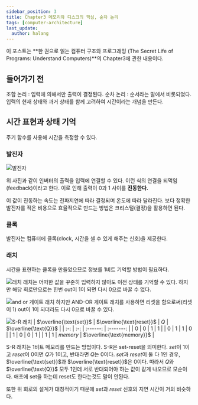```yaml
---
sidebar_position: 3
title: Chapter3 메모리와 디스크의 핵심, 순차 논리
tags: [computer-architecture]
last_update:
  author: halang
---
```


이 포스트는 **한 권으로 읽는 컴퓨터 구조와 프로그래밍 (The Secret Life of Programs: Understand Computers)**의 Chapter3에 관한 내용이다.

## 들어가기 전

조합 논리 : 입력에 의해서만 출력이 결정된다.
순차 논리 : 순서라는 말에서 비롯되었다. 입력의 현재 상태와 과거 상태를 함께 고려하여 시간이라는 개념을 만든다.

## 시간 표현과 상태 기억

주기 함수를 사용해 시간을 측정할 수 있다.

### 발진자

![발진자](https://velog.velcdn.com/images%2Fyun2021%2Fpost%2Ff755cb8b-367b-4813-90d4-e99196b5f7d0%2F%EB%B0%9C%EC%8B%A0%EC%9E%90%20%EA%B7%B8%EB%A6%BC.png)

위 사진과 같이 인버터의 출력을 입력에 연결할 수 있다. 이런 식의 연결을 되먹임(feedback)이라고 한다. 이로 인해 출력이 0과 1 사이를 **진동한다.**

이 값이 진동하는 속도는 전파지연에 따라 결정되며 온도에 따라 달라진다. 보다 정확한 발진자를 적은 비용으로 효율적으로 만드는 방법은 크리스털(결정)을 활용하면 된다.

### 클록

발진자는 컴퓨터에 클록(clock, 시간을 셀 수 있게 해주는 신호)을 제공한다.

### 래치

시간을 표현하는 클록을 만들었으므로 정보를 1비트 기억할 방법이 필요하다.

![래치](https://bugoverdose.github.io/static/9c4c401041cbe1d47f69c5670e1f7987/aeb78/or-gate-latch.png)
래치는 어떠한 값을 꾸준히 입력하지 않아도 이전 상태를 기억할 수 있다. 하지만 해당 회로만으로는 한번 out이 1이 되면 다시 0으로 바꿀 수 없다.

![and or 게이트 래치](https://bugoverdose.github.io/static/ce0eb5c7816f92b4addf0c24a6ac907c/a6d36/and-or-gate-latch.png)
하지만 AND-OR 게이트 래치를 사용하면 리셋을 함으로써(리셋이 1) out이 1이 되더라도 다시 0으로 바꿀 수 있다.

![S-R 래치](https://bugoverdose.github.io/static/7b643fcaceb7129332dd47c0b700ef88/98b6e/s-r-latch.png)
| $\overline{\text{set}}$ | $\overline{\text{reset}}$ | $Q$ | $\overline{\text{Q}}$ |
| :-: | :-: | :------: | :-------: |
| 0 | 0 | 1 | 1 |
| 0 | 1 | 1 | 0 |
| 1 | 0 | 0 | 1 |
| 1 | 1 | $memory$ | $\overline{\text{memory}}$ |

S-R 래치는 1비트 메모리를 만드는 방법이다. S-R은 set-reset을 의미한다. $set$이 1이고 $reset$이 0이면 $Q$가 1이고, 반대라면 $Q$는 0이다.
$set$과 $reset$이 둘 다 1인 경우, $\overline{\text{set}}$과 $\overline{\text{reset}}$은 0이다. 따라서 $Q$와 $\overline{\text{Q}}$ 모두 1인데 서로 반대되어야 하는 값이 같게 나오므로 모순이다. 애초에 set을 하는데 reset도 한다는것도 말이 안된다.

또한 위 회로의 설계가 대칭적이기 때문에 $set$과 $reset$ 신호의 지연 시간이 거의 비슷하다.
